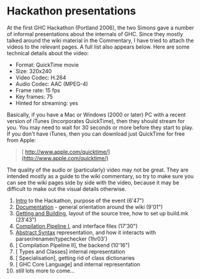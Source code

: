 # Hackathon presentations


At the first GHC Hackathon (Portland 2006), the two Simons gave a number of informal presentations about the internals of GHC.  Since they mostly talked around the wiki material in the Commentary, I have tried to attach the videos to the relevant pages.  A full list also appears below. Here are some technical details about the video:

- Format: QuickTime movie
- Size: 320x240
- Video Codec: H.264
- Audio Codec: AAC (MPEG-4)
- Frame rate: 15 fps
- Key frames: 75
- Hinted for streaming: yes


Basically, if you have a Mac or Windows (2000 or later) PC with a recent version of iTunes (incorporates QuickTime), then they should stream for you.  You may need to wait for 30 seconds or more before they start to play.  If you don't have iTunes, then you can download just QuickTime for free from Apple:

> [ http://www.apple.com/quicktime/](http://www.apple.com/quicktime/)


The quality of the audio or (particularly) video may not be great.  They are intended mostly as a guide to the wiki commentary, so try to make sure you can see the wiki pages side by side with the video, because it may be difficult to make out the visual details otherwise.

1. [ Intro](http://video.google.com/videoplay?docid=-5234070039625162234) to the Hackathon, purpose of the event (6'47")
1. [ Documentation](http://video.google.com/videoplay?docid=-948887441048207316) - general orientation around the wiki (9'01")
1. [ Getting and Building](http://video.google.com/videoplay?docid=7166458546326012899), layout of the source tree, how to set up build.mk (23'43")
1. [ Compilation Pipeline I](http://video.google.com/videoplay?docid=-4326420154219711812), and interface files (17'30")
1. [ Abstract Syntax](http://video.google.com/videoplay?docid=-8782356823569862556) representation, and how it interacts with parser/renamer/typechecker (1hr03')
1. \[ Compilation Pipeline II\], the backend (10'16")
1. \[ Types and Classes\] internal representation
1. \[ Specialisation\], getting rid of class dictionaries
1. \[ GHC Core Language\] and internal representation
1. still lots more to come...
